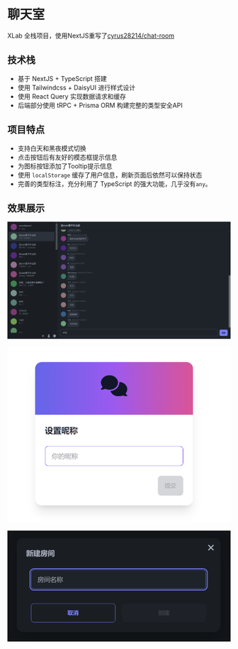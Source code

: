 # 聊天室

XLab 全栈项目，使用NextJS重写了[cyrus28214/chat-room](https://github.com/cyrus28214/chat-room)

## 技术栈

- 基于 NextJS + TypeScript 搭建
- 使用 Tailwindcss + DaisyUI 进行样式设计
- 使用 React Query 实现数据请求和缓存
- 后端部分使用 tRPC + Prisma ORM 构建完整的类型安全API

## 项目特点

- 支持白天和黑夜模式切换
- 点击按钮后有友好的模态框提示信息
- 为图标按钮添加了Tooltip提示信息
- 使用 `localStorage` 缓存了用户信息，刷新页面后依然可以保持状态
- 完善的类型标注，充分利用了 TypeScript 的强大功能，几乎没有`any`。

## 效果展示

![](./images/preview1.png)

![](./images/preview2.png)

![](./images/preview3.png)